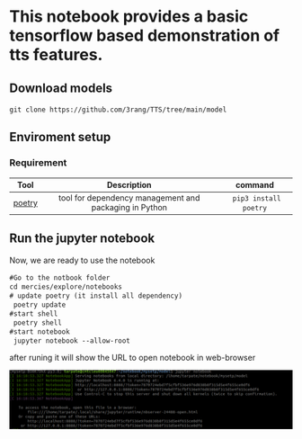 # This notebook provides a basic tensorflow based demonstration of tts features.


## Download models

    
```shell
git clone https://github.com/3rang/TTS/tree/main/model
```



## Enviroment setup   

### Requirement 

| Tool| Description | command |
|:---:|:-----------:|:-------------------:|
| [poetry](https://python-poetry.org/docs/) | tool for dependency management and packaging in Python |``` pip3 install poetry```|



## Run the jupyter notebook 

Now, we are ready to use the notebook 

```shell
#Go to the notbook folder
cd mercies/explore/notebooks
# update poetry (it install all dependency)
 poetry update
#start shell 
 poetry shell
#start notebook 
 jupyter notebook --allow-root

```
after runing it will show the URL to open notebook in web-browser 

![URL](docs/images/url.png)

